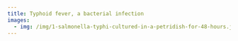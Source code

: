 ```yaml
---
title: Typhoid fever, a bacterial infection
images:
  - img: /img/1-salmonella-typhi-cultured-in-a-petridish-for-48-hours.jpg
---
```


